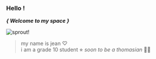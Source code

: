 ### Hello !

***{ Welcome to my space }***

![sprout!](https://user-images.githubusercontent.com/90890274/160060994-06017322-858f-4e1f-9e07-954c2891c4ce.gif)

> my name is jean ♡ <br />
> i am a grade 10 student ⭐︎
*soon to be a thomasian* 💛🐯
